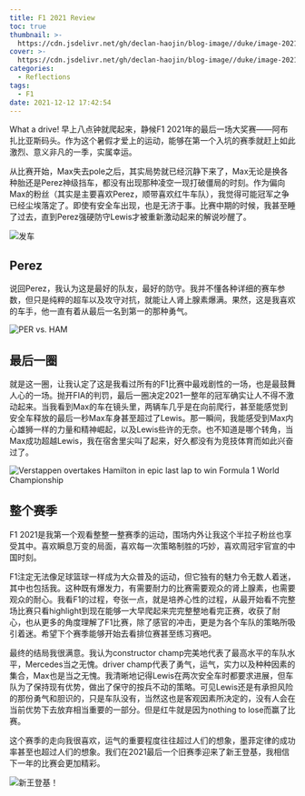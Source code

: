 ```yaml
---
title: F1 2021 Review
toc: true
thumbnail: >-
  https://cdn.jsdelivr.net/gh/declan-haojin/blog-image//duke/image-20211212181816853.jpg
cover: >-
  https://cdn.jsdelivr.net/gh/declan-haojin/blog-image//duke/image-20211212181816853.jpg
categories:
  - Reflections
tags:
  - F1
date: 2021-12-12 17:42:54
---
```


What a drive! 早上八点钟就爬起来，静候F1 2021年的最后一场大奖赛——阿布扎比亚斯码头。作为这个暑假才爱上的运动，能够在第一个入坑的赛季就赶上如此激烈、意义非凡的一季，实属幸运。

<!--more-->

从比赛开始，Max失去pole之后，其实局势就已经沉静下来了，Max无论是换各种胎还是Perez神级挡车，都没有出现那种凌空一现打破僵局的时刻。作为偏向Max的粉丝（其实是主要喜欢Perez，顺带喜欢红牛车队），我觉得可能冠军之争已经尘埃落定了。即使有安全车出现，也是无济于事。比赛中期的时候，我甚至睡了过去，直到Perez强硬防守Lewis才被重新激动起来的解说吵醒了。

![发车](https://cdn.jsdelivr.net/gh/declan-haojin/blog-image//duke/image-20211212181920891.jpg)

## Perez

说回Perez，我认为这是最好的队友，最好的防守。我并不懂各种详细的赛车参数，但只是纯粹的超车以及攻守对抗，就能让人肾上腺素爆满。果然，这是我喜欢的车手，他一直有着从最后一名到第一的那种勇气。

![PER vs. HAM](https://cdn.jsdelivr.net/gh/declan-haojin/blog-image//duke/3px1dsib84581.jpg.webp)

## 最后一圈

就是这一圈，让我认定了这是我看过所有的F1比赛中最戏剧性的一场，也是最鼓舞人心的一场。抛开FIA的判罚，最后一圈决定2021一整年的冠军确实让人不得不激动起来。当我看到Max的车在镜头里，两辆车几乎是在向前爬行，甚至能感觉到安全车释放的最后一秒Max车身甚至超过了Lewis。那一瞬间，我能感受到Max内心雄狮一样的力量和精神崛起，以及Lewis些许的无奈。也不知道是哪个转角，当Max成功超越Lewis，我在宿舍里尖叫了起来，好久都没有为竞技体育而如此兴奋过了。

![Verstappen overtakes Hamilton in epic last lap  to win Formula 1 World Championship](https://cdn.jsdelivr.net/gh/declan-haojin/blog-image//duke/image-20211212181640486.jpg)

## 整个赛季

F1 2021是我第一个观看整整一整赛季的运动，围场内外让我这个半拉子粉丝也享受其中。喜欢瞬息万变的局面，喜欢每一次策略制胜的巧妙，喜欢周冠宇官宣的中国时刻。

F1注定无法像足球篮球一样成为大众普及的运动，但它独有的魅力令无数人着迷，其中也包括我。这种既有爆发力，有需要耐力的比赛需要观众的肾上腺素，也需要观众的耐心。我看F1的过程，夸张一点，就是培养心性的过程，从最开始看不完整场比赛只看highlight到现在能够一大早爬起来完完整整地看完正赛，收获了耐心，也从更多的角度理解了F1比赛，除了感官的冲击，更是为各个车队的策略所吸引着迷。希望下个赛季能够开始去看排位赛甚至练习赛吧。

 最终的结局我很满意。我认为constructor champ完美地代表了最高水平的车队水平，Mercedes当之无愧。driver champ代表了勇气，运气，实力以及种种因素的集合，Max也是当之无愧。我清晰地记得Lewis在两次安全车时都要求进展，但车队为了保持现有优势，做出了保守的按兵不动的策略。可见Lewis还是有承担风险的那份勇气和胆识的，只是车队没有，当然这也是客观因素所决定的，没有人会在当前优势下去放弃相当重要的一部分。但是红牛就是因为nothing to lose而赢了比赛。

这个赛季的走向我很喜欢，运气的重要程度往往超过人们的想象，墨菲定律的成功率甚至也超过人们的想象。我们在2021最后一个旧赛季迎来了新王登基，我相信下一年的比赛会更加精彩。

![新王登基！](https://cdn.jsdelivr.net/gh/declan-haojin/blog-image//duke/racefansdotnet-21-12-12-22-55-25-5.jpg)

